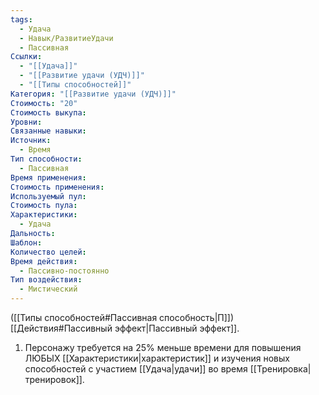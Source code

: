 ```yaml
---
tags:
  - Удача
  - Навык/РазвитиеУдачи
  - Пассивная
Ссылки:
  - "[[Удача]]"
  - "[[Развитие удачи (УДЧ)]]"
  - "[[Типы способностей]]"
Категория: "[[Развитие удачи (УДЧ)]]"
Стоимость: "20"
Стоимость выкупа:
Уровни:
Связанные навыки:
Источник:
  - Время
Тип способности:
  - Пассивная
Время применения:
Стоимость применения:
Используемый пул:
Стоимость пула:
Характеристики:
  - Удача
Дальность:
Шаблон:
Количество целей:
Время действия:
  - Пассивно-постоянно
Тип воздействия:
  - Мистический
---
```

([[Типы способностей#Пассивная способность|П]]) [[Действия#Пассивный эффект|Пассивный эффект]].  

1. Персонажу требуется на 25% меньше времени для повышения ЛЮБЫХ [[Характеристики|характеристик]] и изучения новых способностей с участием [[Удача|удачи]] во время [[Тренировка|тренировок]].